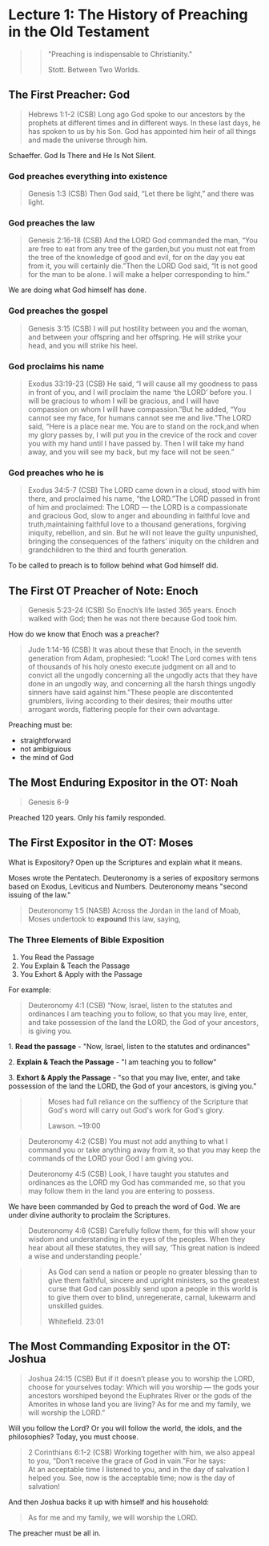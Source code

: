 # Lecture 1: The History of Preaching in the Old Testament

>> "Preaching is indispensable to Christianity."
>>
>> Stott. Between Two Worlds.

## The First Preacher: God

> Hebrews 1:1-2 (CSB) Long ago God spoke to our ancestors by the prophets at different times and in different ways. In these last days, he has spoken to us by his Son. God has appointed him heir of all things and made the universe through him.

Schaeffer. God Is There and He Is Not Silent.

### God preaches everything into existence

>Genesis 1:3 (CSB) Then God said, “Let there be light,” and there was light.

### God preaches the law

>Genesis 2:16-18 (CSB) And the LORD God commanded the man, “You are free to eat from any tree of the garden,but you must not eat from the tree of the knowledge of good and evil, for on the day you eat from it, you will certainly die.”Then the LORD God said, “It is not good for the man to be alone. I will make a helper corresponding to him.”

We are doing what God himself has done.

### God preaches the gospel

>Genesis 3:15 (CSB) I will put hostility between you and the woman,
>and between your offspring and her offspring.
>He will strike your head,
>and you will strike his heel.

### God proclaims his name

>Exodus 33:19-23 (CSB) He said, “I will cause all my goodness to pass in front of you, and I will proclaim the name ‘the LORD’ before you. I will be gracious to whom I will be gracious, and I will have compassion on whom I will have compassion.”But he added, “You cannot see my face, for humans cannot see me and live.”The LORD said, “Here is a place near me. You are to stand on the rock,and when my glory passes by, I will put you in the crevice of the rock and cover you with my hand until I have passed by. Then I will take my hand away, and you will see my back, but my face will not be seen.”

### God preaches who he is

>Exodus 34:5-7 (CSB) The LORD came down in a cloud, stood with him there, and proclaimed his name, “the LORD.”The LORD passed in front of him and proclaimed:
>The LORD — the LORD is a compassionate and gracious God, slow to anger and abounding in faithful love and truth,maintaining faithful love to a thousand generations, forgiving iniquity, rebellion, and sin. But he will not leave the guilty unpunished, bringing the consequences of the fathers’ iniquity on the children and grandchildren to the third and fourth generation.

To be called to preach is to follow behind what God himself did.

## The First OT Preacher of Note: Enoch

>Genesis 5:23-24 (CSB) So Enoch’s life lasted 365 years. Enoch walked with God; then he was not there because God took him.

How do we know that Enoch was a preacher?

>Jude 1:14-16 (CSB) It was about these that Enoch, in the seventh generation from Adam, prophesied: “Look! The Lord comes with tens of thousands of his holy onesto execute judgment on all and to convict all the ungodly concerning all the ungodly acts that they have done in an ungodly way, and concerning all the harsh things ungodly sinners have said against him.”These people are discontented grumblers, living according to their desires; their mouths utter arrogant words, flattering people for their own advantage.

Preaching must be:

- straightforward
- not ambiguious
- the mind of God

## The Most Enduring Expositor in the OT: Noah

>Genesis 6-9

Preached 120 years. Only his family responded.

## The First Expositor in the OT: Moses

What is Expository? Open up the Scriptures and explain what it means.

Moses wrote the Pentatech. Deuteronomy is a series of expository sermons based on Exodus, Leviticus and Numbers. Deuteronomy means "second issuing of the law."

>Deuteronomy 1:5 (NASB) Across the Jordan in the land of Moab, Moses undertook to **expound** this law, saying,

### The Three Elements of Bible Exposition

1. You Read the Passage
2. You Explain & Teach the Passage
3. You Exhort & Apply with the Passage

For example:

>Deuteronomy 4:1 (CSB) “Now, Israel, listen to the statutes and ordinances I am teaching you to follow, so that you may live, enter, and take possession of the land the LORD, the God of your ancestors, is giving you.

1\. **Read the passage** - "Now, Israel, listen to the statutes and ordinances"

2\. **Explain & Teach the Passage** - "I am teaching you to follow"

3\. **Exhort & Apply the Passage** - "so that you may live, enter, and take possession of the land the LORD, the God of your ancestors, is giving you."

>> Moses had full reliance on the suffiency of the Scripture that God's word will carry out God's work for God's glory.
>>
>> Lawson. ~19:00

>Deuteronomy 4:2 (CSB) You must not add anything to what I command you or take anything away from it, so that you may keep the commands of the LORD your God I am giving you.

>Deuteronomy 4:5 (CSB) Look, I have taught you statutes and ordinances as the LORD my God has commanded me, so that you may follow them in the land you are entering to possess.

We have been commanded by God to preach the word of God. We are under divine authority to proclaim the Scriptures.

>Deuteronomy 4:6 (CSB) Carefully follow them, for this will show your wisdom and understanding in the eyes of the peoples. When they hear about all these statutes, they will say, ‘This great nation is indeed a wise and understanding people.’

>>As God can send a nation or people no greater blessing than to give them faithful, sincere and upright ministers, so the greatest curse that God can possibly send upon a people in this world is to give them over to blind, unregenerate, carnal, lukewarm and unskilled guides.
>>
>>Whitefield. 23:01

## The Most Commanding Expositor in the OT: Joshua

>Joshua 24:15 (CSB) But if it doesn’t please you to worship the LORD, choose for yourselves today: Which will you worship — the gods your ancestors worshiped beyond the Euphrates River or the gods of the Amorites in whose land you are living? As for me and my family, we will worship the LORD.”

Will you follow the Lord? Or you will follow the world, the idols, and the philosophies? Today, you must choose.

>2 Corinthians 6:1-2 (CSB) Working together with him, we also appeal to you, “Don’t receive the grace of God in vain.”For he says:  
>At an acceptable time I listened to you,
>and in the day of salvation I helped you.
>See, now is the acceptable time; now is the day of salvation!

And then Joshua backs it up with himself and his household:

>As for me and my family, we will worship the LORD.

The preacher must be all in.

